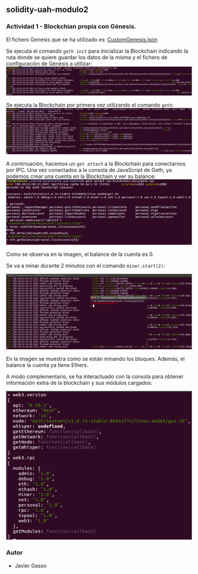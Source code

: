 ## solidity-uah-modulo2

### **Actividad 1** - Blockchian propia con Génesis.

El fichero Genesis que se ha utilizado es: [CustomGenesis.json](CustomGenesis.json)

Se ejecuta el comando `geth init` para inicializar la Blockchain indicando la ruta donde se quiere guardar los datos de la misma y el fichero de configuración de Génesis a utilizar:
![Captura 1](screenshots/screen001.png "Captura 1")

Se ejecuta la Blockchain por primera vez  utilizando el comando `geth`:
![Captura 2](screenshots/screen002.png "Captura 2")

A continuación, hacemos un `get attach` a la Blockchain para conectarnos por IPC. Una vez conectados a la consola de JavaScript de Geth, ya podemos crear una cuenta en la Blockchain y ver su balance:
![Captura 3](screenshots/screen003.png "Captura 3")

Como se observa en la imagen, el balance de la cuenta es 0.

Se va a minar durante 2 minutos con el comando `miner.start(2)`:

![Captura 4](screenshots/screen004.png "Captura 4")

En la imagen se muestra como se están minando los bloques. Además, el balance la cuenta ya tiene Ethers.

A modo complementario, se ha interactuado con la consola para obtener información extra de la blockchain y sus módulos cargados:

![Captura 4b](screenshots/screen004b.png "Captura 4b")

### Autor
- Javier Gasso
